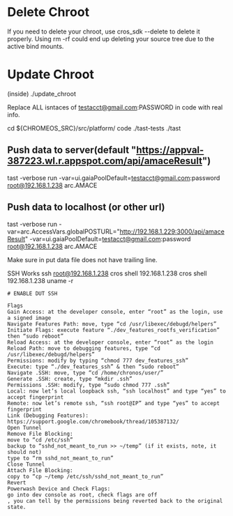 


# Delete Chroot
If you need to delete your chroot, use cros_sdk --delete to delete it properly. Using rm -rf could end up deleting your source tree due to the active bind mounts.


# Update Chroot
 (inside) ./update_chroot

Replace ALL isntaces of testacct@gmail.com:PASSWORD in code with real info.


 cd ${CHROMEOS_SRC}/src/platform/
code ./tast-tests ./tast

## Push data to server(default "https://appval-387223.wl.r.appspot.com/api/amaceResult")
tast -verbose run  -var=ui.gaiaPoolDefault=testacct@gmail.com:password root@192.168.1.238 arc.AMACE

## Push data to localhost (or other url)
tast -verbose run -var=arc.AccessVars.globalPOSTURL="http://192.168.1.229:3000/api/amaceResult" -var=ui.gaiaPoolDefault=testacct@gmail.com:password root@192.168.1.238 arc.AMACE


Make sure in put data file does not have trailing line.


SSH Works
    ssh root@192.168.1.238
    cros shell 192.168.1.238
    cros shell 192.168.1.238 uname -r


    # ENABLE DUT SSH

    Flags
    Gain Access: at the developer console, enter “root” as the login, use a signed image
    Navigate Features Path: move, type “cd /usr/libexec/debugd/helpers”
    Initiate Flags: execute feature “./dev_features_rootfs_verification” then “sudo reboot”
    Reload Access: at the developer console, enter “root” as the login
    Reload Path: move to debugging features, type “cd /usr/libexec/debugd/helpers”
    Permissions: modify by typing “chmod 777 dev_features_ssh”
    Execute: type “./dev_features_ssh” & then “sudo reboot”
    Navigate .SSH: move, type “cd /home/chronos/user/”
    Generate .SSH: create, type “mkdir .ssh”
    Permissions .SSH: modify, type “sudo chmod 777 .ssh”
    Local: now let’s local loopback ssh, “ssh localhost” and type “yes” to accept fingerprint
    Remote: now let’s remote ssh, “ssh root@IP” and type “yes” to accept fingerprint
    Link (Debugging Features): https://support.google.com/chromebook/thread/105387132/
    Open Tunnel
    Remove File Blocking:
    move to “cd /etc/ssh”
    backup to “sshd_not_meant_to_run >> ~/temp” (if it exists, note, it should not)
    type to “rm sshd_not_meant_to_run”
    Close Tunnel
    Attach File Blocking:
    copy to “cp ~/temp /etc/ssh/sshd_not_meant_to_run”
    Revert
    Powerwash Device and Check Flags:
    go into dev console as root, check flags are off
    , you can tell by the permissions being reverted back to the original state.